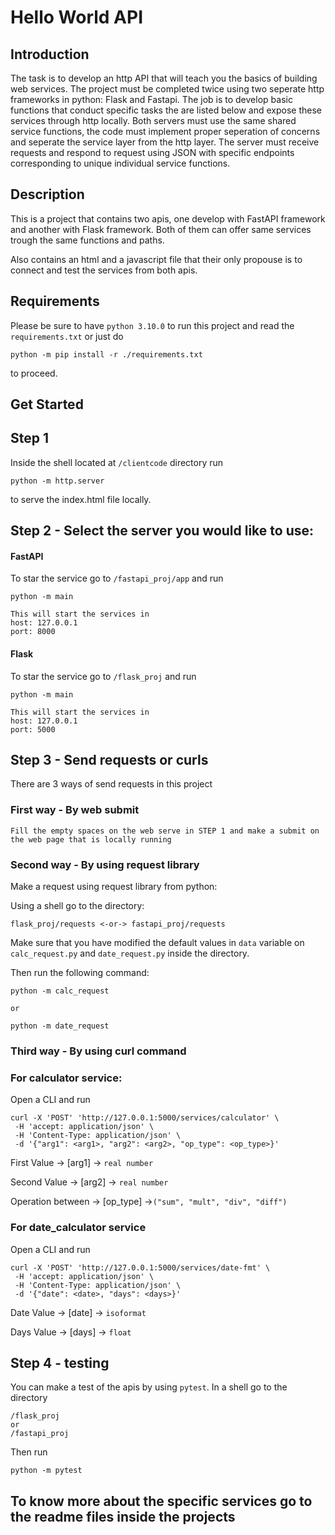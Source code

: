 # Hello World API

## Introduction
The task is to develop an http API that will teach you the basics of building web services. The project must be completed twice using two seperate http frameworks in python: Flask and Fastapi. The job is to develop basic functions that conduct specific tasks the are listed below and expose these services through http locally. Both servers must use the same shared service functions, the code must implement proper seperation of concerns and seperate the service layer from the http layer. The server must receive requests and respond to request using JSON with specific endpoints corresponding to unique individual service functions.

## Description
This is a project that contains two apis, one develop with FastAPI framework and another with Flask framework.
Both of them can offer same services trough the same functions and paths.

Also contains an html and a javascript file that their only propouse is to connect and test the services from both apis.

## Requirements
Please be sure to have `python 3.10.0` to run this project and read the `requirements.txt` or just do
```
python -m pip install -r ./requirements.txt
```
to proceed.

##  Get Started

## Step 1 

Inside the shell located at `/clientcode` directory run 
```
python -m http.server
 ```
to serve the index.html file locally.

## Step 2 - Select the server you would like to use:


#### FastAPI

To star the service go to `/fastapi_proj/app` and run
```
python -m main

This will start the services in
host: 127.0.0.1
port: 8000
```
#### Flask
To star the service go to `/flask_proj` and run

```
python -m main

This will start the services in
host: 127.0.0.1
port: 5000
```

## Step 3 - Send requests or curls
 There are 3 ways of send requests in this project

### First way - By web submit
```
Fill the empty spaces on the web serve in STEP 1 and make a submit on the web page that is locally running
```
### Second way - By using request library
 Make a request using request library from python:

 Using a shell go to the directory:

    flask_proj/requests <-or-> fastapi_proj/requests

 Make sure that you have modified the default values in `data` variable on `calc_request.py` and `date_request.py`
 inside the directory.

 Then run the following command:
```
python -m calc_request

or

python -m date_request
```

### Third way - By using curl command

### For calculator service:
Open a CLI and run 
 ```
 curl -X 'POST' 'http://127.0.0.1:5000/services/calculator' \
  -H 'accept: application/json' \
  -H 'Content-Type: application/json' \
  -d '{"arg1": <arg1>, "arg2": <arg2>, "op_type": <op_type>}'
```
First Value -> [arg1] -> `real number`

Second Value -> [arg2] -> `real number`

Operation between -> [op_type] ->`("sum", "mult", "div", "diff")`

### For date_calculator service
Open a CLI and run 
 ```
 curl -X 'POST' 'http://127.0.0.1:5000/services/date-fmt' \
  -H 'accept: application/json' \
  -H 'Content-Type: application/json' \
  -d '{"date": <date>, "days": <days>}'
```
Date Value -> [date] -> `isoformat`

Days Value -> [days] -> `float`


## Step 4 - testing
You can make a test of the apis by using `pytest`.
In a shell go to the directory
```
/flask_proj
or
/fastapi_proj
```
Then run
```
python -m pytest
```
## To know more about the specific services go to the readme files inside the projects

